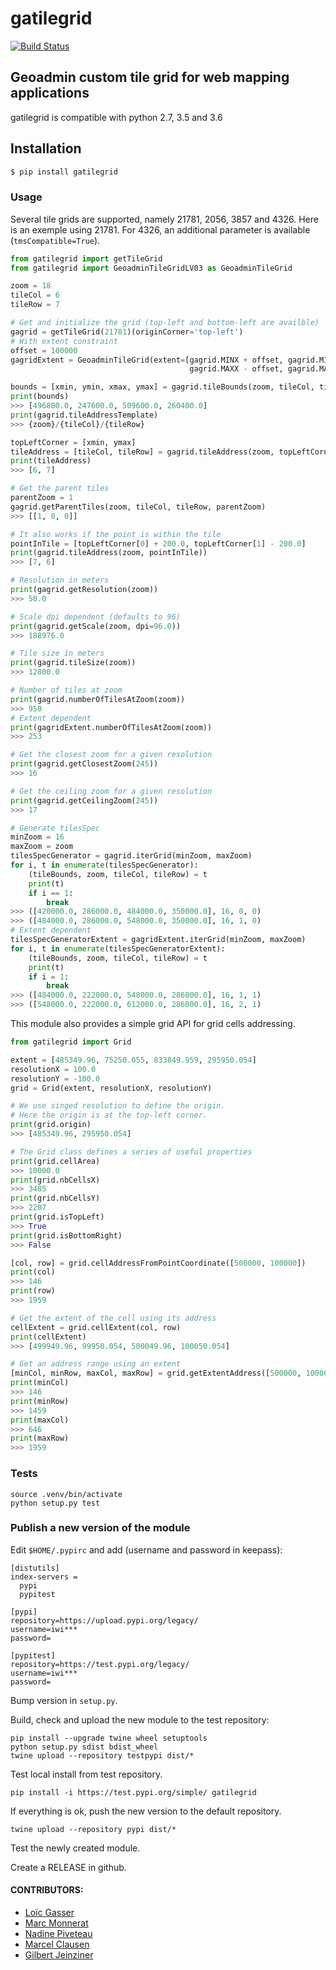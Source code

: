 gatilegrid
===========

[![Build Status](https://travis-ci.org/geoadmin/lib-gatilegrid.svg?branch=master)](https://travis-ci.org/geoadmin/lib-gatilegrid)

## Geoadmin custom tile grid for web mapping applications

gatilegrid is compatible with python 2.7, 3.5 and 3.6

## Installation

```bash
$ pip install gatilegrid
```

### Usage

Several tile grids are supported, namely 21781, 2056, 3857 and 4326. Here is an exemple using 21781.
For 4326, an additional parameter is available (`tmsCompatible=True`).


```python
from gatilegrid import getTileGrid
from gatilegrid import GeoadminTileGridLV03 as GeoadminTileGrid

zoom = 18
tileCol = 6
tileRow = 7

# Get and initialize the grid (top-left and bottom-left are availble)
gagrid = getTileGrid(21781)(originCorner='top-left')
# With extent constraint
offset = 100000
gagridExtent = GeoadminTileGrid(extent=[gagrid.MINX + offset, gagrid.MINY + offset,
                                        gagrid.MAXX - offset, gagrid.MAXY - offset])

bounds = [xmin, ymin, xmax, ymax] = gagrid.tileBounds(zoom, tileCol, tileRow)
print(bounds)
>>> [496800.0, 247600.0, 509600.0, 260400.0]
print(gagrid.tileAddressTemplate)
>>> {zoom}/{tileCol}/{tileRow}

topLeftCorner = [xmin, ymax]
tileAddress = [tileCol, tileRow] = gagrid.tileAddress(zoom, topLeftCorner)
print(tileAddress)
>>> [6, 7]

# Get the parent tiles
parentZoom = 1
gagrid.getParentTiles(zoom, tileCol, tileRow, parentZoom)
>>> [[1, 0, 0]]

# It also works if the point is within the tile
pointInTile = [topLeftCorner[0] + 200.0, topLeftCorner[1] - 200.0]
print(gagrid.tileAddress(zoom, pointInTile))
>>> [7, 6]

# Resolution in meters
print(gagrid.getResolution(zoom))
>>> 50.0

# Scale dpi dependent (defaults to 96)
print(gagrid.getScale(zoom, dpi=96.0))
>>> 188976.0

# Tile size in meters
print(gagrid.tileSize(zoom))
>>> 12800.0

# Number of tiles at zoom
print(gagrid.numberOfTilesAtZoom(zoom))
>>> 950
# Extent dependent
print(gagridExtent.numberOfTilesAtZoom(zoom))
>>> 253

# Get the closest zoom for a given resolution
print(gagrid.getClosestZoom(245))
>>> 16

# Get the ceiling zoom for a given resolution
print(gagrid.getCeilingZoom(245))
>>> 17

# Generate tilesSpec
minZoom = 16
maxZoom = zoom
tilesSpecGenerator = gagrid.iterGrid(minZoom, maxZoom)
for i, t in enumerate(tilesSpecGenerator):
    (tileBounds, zoom, tileCol, tileRow) = t
    print(t)
    if i == 1:
        break
>>> ([420000.0, 286000.0, 484000.0, 350000.0], 16, 0, 0)
>>> ([484000.0, 286000.0, 548000.0, 350000.0], 16, 1, 0)
# Extent dependent
tilesSpecGeneratorExtent = gagridExtent.iterGrid(minZoom, maxZoom)
for i, t in enumerate(tilesSpecGeneratorExtent):
    (tileBounds, zoom, tileCol, tileRow) = t
    print(t)
    if i = 1:
        break
>>> ([484000.0, 222000.0, 548000.0, 286000.0], 16, 1, 1)
>>> ([548000.0, 222000.0, 612000.0, 286000.0], 16, 2, 1)

```

This module also provides a simple grid API for grid cells addressing.

```python
from gatilegrid import Grid

extent = [485349.96, 75250.055, 833849.959, 295950.054]
resolutionX = 100.0
resolutionY = -100.0
grid = Grid(extent, resolutionX, resolutionY)

# We use singed resolution to define the origin.
# Here the origin is at the top-left corner.
print(grid.origin)
>>> [485349.96, 295950.054]

# The Grid class defines a series of useful properties
print(grid.cellArea)
>>> 10000.0
print(grid.nbCellsX)
>>> 3485
print(grid.nbCellsY)
>>> 2207
print(grid.isTopLeft)
>>> True
print(grid.isBottomRight)
>>> False

[col, row] = grid.cellAddressFromPointCoordinate([500000, 100000])
print(col)
>>> 146
print(row)
>>> 1959

# Get the extent of the cell using its address
cellExtent = grid.cellExtent(col, row)
print(cellExtent)
>>> [499949.96, 99950.054, 500049.96, 100050.054]

# Get an address range using an extent
[minCol, minRow, maxCol, maxRow] = grid.getExtentAddress([500000, 100000, 550000, 150000])
print(minCol)
>>> 146
print(minRow)
>>> 1459
print(maxCol)
>>> 646
print(maxRow)
>>> 1959
```

### Tests

```
source .venv/bin/activate
python setup.py test

```

### Publish a new version of the module

Edit `$HOME/.pypirc` and add (username and password in keepass):

```
[distutils]
index-servers =
  pypi
  pypitest

[pypi]
repository=https://upload.pypi.org/legacy/
username=iwi***
password=

[pypitest]
repository=https://test.pypi.org/legacy/
username=iwi***
password=
```

Bump version in `setup.py`.

Build, check and upload the new module to the test repository:

```
pip install --upgrade twine wheel setuptools
python setup.py sdist bdist_wheel
twine upload --repository testpypi dist/*
```

Test local install from test repository.

```
pip install -i https://test.pypi.org/simple/ gatilegrid
```

If everything is ok, push the new version to the default repository.

```
twine upload --repository pypi dist/*
```

Test the newly created module.

Create a RELEASE in github.

#### CONTRIBUTORS:

- [Loïc Gasser](https://github.com/loicgasser)
- [Marc Monnerat](https://github.com/procrastinatio)
- [Nadine Piveteau](https://github.com/nadine-piveteau)
- [Marcel Clausen](https://github.com/ltclm)
- [Gilbert Jeinziner](https://github.com/gjn)
